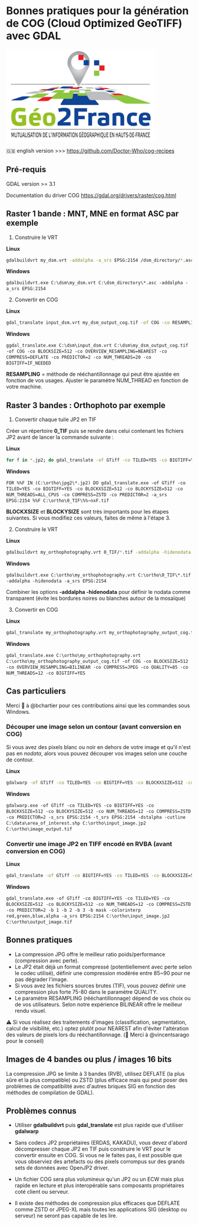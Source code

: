 # Bonnes pratiques pour la génération de COG (Cloud Optimized GeoTIFF) avec GDAL

![Logo_Geo2France](./img/geo2france_alt.png)

:gb: english version >>> <https://github.com/Doctor-Who/cog-recipes>

## Pré-requis

GDAL version >= 3.1

Documentation du driver COG <https://gdal.org/drivers/raster/cog.html>

## Raster 1 bande : MNT, MNE en format ASC par exemple

1. Construire le VRT

**Linux**

```bash
gdalbuildvrt my_dsm.vrt -addalpha -a_srs EPSG:2154 /dsm_directory/*.asc
```

**Windows**

```batch
gdalbuildvrt.exe C:\dsm\my_dsm.vrt C:\dsm_directory\*.asc -addalpha -a_srs EPSG:2154
```

2. Convertir en COG

**Linux**

```bash
gdal_translate input_dsm.vrt my_dsm_output_cog.tif -of COG -co RESAMPLING=NEAREST  -co OVERVIEW_RESAMPLING=NEAREST -co COMPRESS=DEFLATE -co PREDICTOR=2 -co NUM_THREADS=20 -co BIGTIFF=IF_NEEDED
```

**Windows**

```batch
ggdal_translate.exe C:\dsm\input_dsm.vrt C:\dsm\my_dsm_output_cog.tif -of COG -co BLOCKSIZE=512 -co OVERVIEW_RESAMPLING=NEAREST -co COMPRESS=DEFLATE -co PREDICTOR=2 -co NUM_THREADS=20 -co BIGTIFF=IF_NEEDED
```

**RESAMPLING** = méthode de rééchantillonnage qui peut être ajustée en fonction de vos usages.
Ajuster le paramètre NUM_THREAD en fonction de votre machine.

## Raster 3 bandes : Orthophoto par exemple

1. Convertir chaque tuile JP2 en TIF

Créer un répertoire **0_TIF** puis se rendre dans celui contenant les fichiers JP2 avant de lancer la commande suivante :

**Linux**

```bash
for f in *.jp2; do gdal_translate -of GTiff -co TILED=YES -co BIGTIFF=YES -co BLOCKXSIZE=512 -co BLOCKYSIZE=512 -co NUM_THREADS=20 -co COMPRESS=ZSTD -co PREDICTOR=2 ${f} ../0_TIF/${f%.*}.tif; done
```

**Windows**

```batch
FOR %%F IN (C:\ortho\jpg2\*.jp2) DO gdal_translate.exe -of GTiff -co TILED=YES -co BIGTIFF=YES -co BLOCKXSIZE=512 -co BLOCKYSIZE=512 -co NUM_THREADS=ALL_CPUS -co COMPRESS=ZSTD -co PREDICTOR=2 -a_srs EPSG:2154 %%F C:\ortho\0_TIF\%%~nxF.tif
```

**BLOCKXSIZE** et **BLOCKYSIZE** sont très importants pour les étapes suivantes. Si vous modifiez ces valeurs, faites de même à l'étape 3.

2. Construire le VRT

**Linux**

```bash
gdalbuildvrt my_orthophotography.vrt 0_TIF/*.tif -addalpha -hidenodata -a_srs EPSG:2154
```

**Windows**

```batch
gdalbuildvrt.exe C:\ortho\my_orthophotography.vrt C:\ortho\0_TIF\*.tif -addalpha -hidenodata -a_srs EPSG:2154
```

Combiner les options **-addalpha -hidenodata** pour définir le nodata comme transparent (évite les bordures noires ou blanches autour de la mosaïque)

3. Convertir en COG

**Linux**

```bash
gdal_translate my_orthophotography.vrt my_orthophotography_output_cog.tif -of COG -co BLOCKSIZE=512 -co OVERVIEW_RESAMPLING=BILINEAR -co COMPRESS=JPEG -co QUALITY=85 -co NUM_THREADS=ALL_CPUS -co BIGTIFF=YES
```

**Windows**

```batch
gdal_translate.exe C:\ortho\my_orthophotography.vrt C:\ortho\my_orthophotography_output_cog.tif -of COG -co BLOCKSIZE=512 -co OVERVIEW_RESAMPLING=BILINEAR -co COMPRESS=JPEG -co QUALITY=85 -co NUM_THREADS=12 -co BIGTIFF=YES
```

## Cas particuliers

Merci :pray: à @bchartier pour ces contributions ainsi que les commandes sous Windows.

### Découper une image selon un contour (avant conversion en COG)

Si vous avez des pixels blanc ou noir en dehors de votre image et qu'il n'est pas en _nodata_, alors vous pouvez découper vos images selon une couche de contour.

**Linux**

```bash
gdalwarp -of GTiff -co TILED=YES -co BIGTIFF=YES -co BLOCKXSIZE=512 -co BLOCKYSIZE=512 -co NUM_THREADS=12 -co COMPRESS=ZSTD -co PREDICTOR=2 -s_srs EPSG:2154 -t_srs EPSG:2154 -dstalpha -cutline area_of_interest.shp input_image.jp2 image_output.tif
```

**Windows**

```batch
gdalwarp.exe -of GTiff -co TILED=YES -co BIGTIFF=YES -co BLOCKXSIZE=512 -co BLOCKYSIZE=512 -co NUM_THREADS=12 -co COMPRESS=ZSTD -co PREDICTOR=2 -s_srs EPSG:2154 -t_srs EPSG:2154 -dstalpha -cutline C:\data\area_of_interest.shp C:\ortho\input_image.jp2 C:\ortho\image_output.tif
```

### Convertir une image JP2 en TIFF encodé en RVBA (avant conversion en COG)

**Linux**

```bash
gdal_translate -of GTiff -co BIGTIFF=YES -co TILED=YES -co BLOCKXSIZE=512 -co BLOCKYSIZE=512 -co NUM_THREADS=12 -co COMPRESS=ZSTD -co PREDICTOR=2 -b 1 -b 2 -b 3 -b mask -colorinterp red,green,blue,alpha -a_srs EPSG:2154 input_image.jp2 output_image.tif
```

**Windows**

```batch
gdal_translate.exe -of GTiff -co BIGTIFF=YES -co TILED=YES -co BLOCKXSIZE=512 -co BLOCKYSIZE=512 -co NUM_THREADS=12 -co COMPRESS=ZSTD -co PREDICTOR=2 -b 1 -b 2 -b 3 -b mask -colorinterp red,green,blue,alpha -a_srs EPSG:2154 C:\ortho\input_image.jp2 C:\ortho\output_image.tif
```

## Bonnes pratiques

- La compression JPG offre le meilleur ratio poids/performance (compression avec perte).
- Le JP2 était déjà un format compressé (potentiellement avec perte selon le codec utilisé), définir une compression modérée entre 85~90 pour ne pas dégrader l'image.
- Si vous avez les fichiers sources brutes (TIF), vous pouvez définir une compression plus forte 75-80 dans le paramètre QUALITY.
- Le paramètre RESAMPLING (rééchantillonnage) dépend de vos choix ou de vos utilisateurs. Selon notre expérience BILINEAR offre le meilleur rendu visuel.

:warning: Si vous réalisez des traitements d'images (classification, segmentation, calcul de visibilité, etc.) optez plutôt pour NEAREST afin d'éviter l'altération des valeurs de pixels lors du rééchantillonnage. (:pray: Merci à @vincentsarago pour le conseil)

## Images de 4 bandes ou plus / images 16 bits

La compression JPG se limite à 3 bandes (RVB), utilisez DEFLATE (la plus sûre et la plus compatible) ou ZSTD (plus efficace mais qui peut poser des problèmes de compatibilité avec d'autres briques SIG en fonction des méthodes de compilation de GDAL).

## Problèmes connus

- Utiliser **gdalbuildvrt** puis **gdal_translate** est plus rapide que d'utiliser **gdalwarp**

- Sans codecs JP2 propriétaires (ERDAS, KAKADU), vous devez d'abord décompresser chaque JP2 en TIF puis construire le VRT pour le convertir ensuite en COG.
Si vous ne le faites pas, il est possible que vous observiez des artefacts ou des pixels corrompus sur des grands sets de données avec OpenJP2 driver.

- Un fichier COG sera plus volumineux qu'un JP2 ou un ECW mais plus rapide en lecture et plus interopérable sans composants propriétaires coté client ou serveur.

- Il existe des méthodes de compression plus efficaces que DEFLATE comme ZSTD or JPEG-XL mais toutes les applications SIG (desktop ou serveur) ne seront pas capable de les lire.
